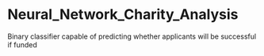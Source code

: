 # Neural_Network_Charity_Analysis
Binary classifier capable of predicting whether applicants will be successful if funded

